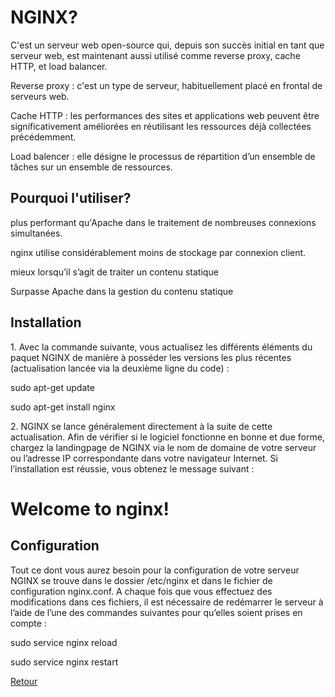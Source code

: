 <h1>NGINX?</h1>
<p>C'est un serveur web open-source qui, depuis son succès initial en tant que serveur web, est maintenant aussi utilisé comme reverse proxy, cache HTTP, et load balancer.</p>
<p>Reverse proxy : c'est un type de serveur, habituellement placé en frontal de serveurs web.</p>
<p>Cache HTTP : les performances des sites et applications web peuvent être significativement améliorées en réutilisant les ressources déjà collectées précédemment.</p>
<p>Load balencer : elle désigne le processus de répartition d’un ensemble de tâches sur un ensemble de ressources.</p>

<h2>Pourquoi l'utiliser?</h2>
<p>plus performant qu'Apache dans le traitement de nombreuses connexions simultanées.</p>
<p>nginx utilise considérablement moins de stockage par connexion client.</p>
<p>mieux lorsqu’il s’agit de traiter un contenu statique</p>
<p>Surpasse Apache dans la gestion du contenu statique</p>

<h2>Installation</h2>
<p>1. Avec la commande suivante, vous actualisez les différents éléments du paquet NGINX de manière à posséder les versions les plus récentes (actualisation lancée via la deuxième ligne du code) :</p>
<p>sudo apt-get update</p>
<p>sudo apt-get install nginx</p>
<p>2. NGINX se lance généralement directement à la suite de cette actualisation. Afin de vérifier si le logiciel fonctionne en bonne et due forme, chargez la landingpage de NGINX via le nom de domaine de votre serveur ou l’adresse IP correspondante dans votre navigateur Internet. Si l’installation est réussie, vous obtenez le message suivant :</p> 
<h1>Welcome to nginx!</h1>

<h2>Configuration</h2>
<p>Tout ce dont vous aurez besoin pour la configuration de votre serveur NGINX se trouve dans le dossier /etc/nginx et dans le fichier de configuration nginx.conf. A chaque fois que vous effectuez des modifications dans ces fichiers, il est nécessaire de redémarrer le serveur à l’aide de l’une des commandes suivantes pour qu’elles soient prises en compte :</p>
<p>sudo service nginx reload</p>
<p>sudo service nginx restart</p>
<a href="https://github.com/Maheri29/serveur_SYS">Retour</a>
